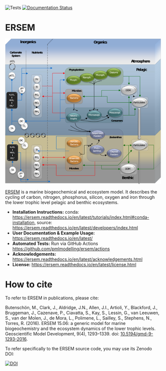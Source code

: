 ![Tests](https://github.com/pmlmodelling/ersem/workflows/build-ersem/badge.svg) 
[![Documentation Status](https://readthedocs.org/projects/ersem/badge/?version=latest)](https://ersem.readthedocs.io/en/latest/?badge=latest)

# ERSEM

![ERSEM diagram](docs/images/ERSEM.png)

[ERSEM](http://ersem.com) is a marine biogeochemical and ecosystem model. It describes the
cycling of carbon, nitrogen, phosphorus, silicon, oxygen and iron through 
the lower trophic level pelagic and benthic ecosystems. 

- **Installation Instructions:** conda: https://ersem.readthedocs.io/en/latest/tutorials/index.html#conda-installation, source: https://ersem.readthedocs.io/en/latest/developers/index.html
- **User Documentation & Example Usage:** https://ersem.readthedocs.io/en/latest/
- **Automated Tests:** Run via GitHub Actions https://github.com/pmlmodelling/ersem/actions
- **Acknowledgements:** https://ersem.readthedocs.io/en/latest/acknowledgements.html
- **License:** https://ersem.readthedocs.io/en/latest/license.html

# How to cite

To refer to ERSEM in publications, please cite:

Butenschön, M., Clark, J., Aldridge, J.N., Allen, J.I., Artioli, Y.,
Blackford, J., Bruggeman, J., Cazenave, P., Ciavatta, S., Kay, S., Lessin, G.,
van Leeuwen, S., van der Molen, J., de Mora, L., Polimene, L., Sailley, S.,
Stephens, N., Torres, R. (2016). ERSEM 15.06: a generic model for marine
biogeochemistry and the ecosystem dynamics of the lower trophic levels.
Geoscientific Model Development, 9(4), 1293–1339.
doi: [10.5194/gmd-9-1293-2016](https://doi.org/10.5194/gmd-9-1293-2016).

To refer specifically to the ERSEM source code, you may use its Zenodo DOI:

[![DOI](https://zenodo.org/badge/302390544.svg)](https://zenodo.org/badge/latestdoi/302390544)

